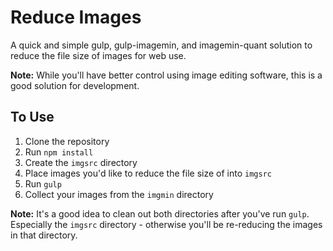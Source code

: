 # Reduce Images #

A quick and simple gulp, gulp-imagemin, and imagemin-quant solution to reduce the file size of images for web use.

**Note:** While you'll have better control using image editing software, this is a good solution for development.

## To Use ##

1. Clone the repository
2. Run `npm install`
3. Create the `imgsrc` directory
4. Place images you'd like to reduce the file size of into `imgsrc`
5. Run `gulp`
6. Collect your images from the `imgmin` directory

**Note:** It's a good idea to clean out both directories after you've run `gulp`.  Especially the `imgsrc` directory - otherwise you'll be re-reducing the images in that directory.

